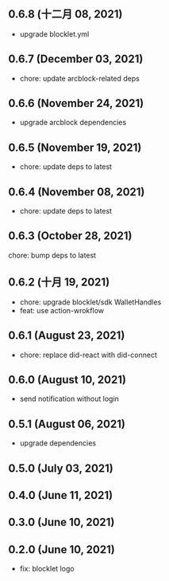 ## 0.6.8 (十二月 08, 2021)

- upgrade blocklet.yml

## 0.6.7 (December 03, 2021)

- chore: update arcblock-related deps

## 0.6.6 (November 24, 2021)

- upgrade arcblock dependencies

## 0.6.5 (November 19, 2021)

- chore: update deps to latest

## 0.6.4 (November 08, 2021)

- chore: update deps to latest

## 0.6.3 (October 28, 2021)

chore: bump deps to latest

## 0.6.2 (十月 19, 2021)

- chore: upgrade blocklet/sdk WalletHandles
- feat: use action-wrokflow

## 0.6.1 (August 23, 2021)

- chore: replace did-react with did-connect

## 0.6.0 (August 10, 2021)

- send notification without login

## 0.5.1 (August 06, 2021)

- upgrade dependencies

## 0.5.0 (July 03, 2021)

## 0.4.0 (June 11, 2021)

## 0.3.0 (June 10, 2021)

## 0.2.0 (June 10, 2021)

- fix: blocklet logo
